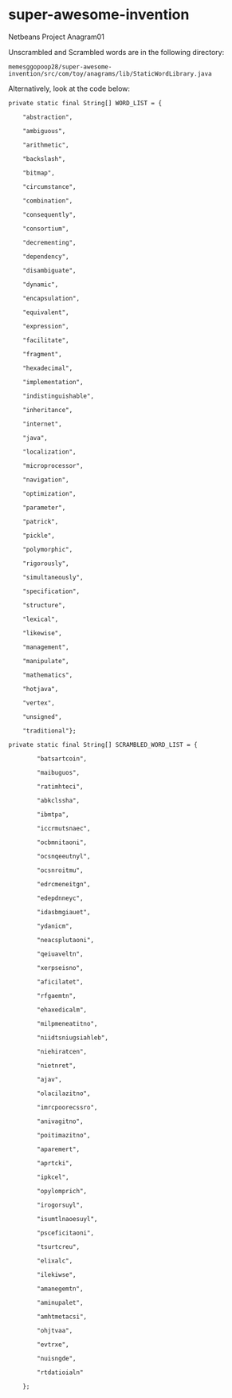 # super-awesome-invention
Netbeans Project Anagram01

Unscrambled and Scrambled words are in the following directory:

`memesggopoop28/super-awesome-invention/src/com/toy/anagrams/lib/StaticWordLibrary.java`

Alternatively, look at the code below:

`private static final String[] WORD_LIST = {`

`    "abstraction",`

`    "ambiguous",`

`    "arithmetic",`

`    "backslash",`

`    "bitmap",`

`    "circumstance",`

`    "combination",`

`    "consequently",`

`    "consortium",`

`    "decrementing",`

`    "dependency",`

`    "disambiguate",`

`    "dynamic",`

`    "encapsulation",`

`    "equivalent",`

`    "expression",`

`    "facilitate",`

`    "fragment",`

`    "hexadecimal",`

`    "implementation",`

`    "indistinguishable",`

`    "inheritance",`

`    "internet",`

`    "java",`

`    "localization",`

`    "microprocessor",`

`    "navigation",`

`    "optimization",`

`    "parameter",`

`    "patrick",`

`    "pickle",`

`    "polymorphic",`

`    "rigorously",`

`    "simultaneously",`

`    "specification",`

`    "structure",`

`    "lexical",`

`    "likewise",`

`    "management",`

`    "manipulate",`

`    "mathematics",`

`    "hotjava",`

`    "vertex",`

`    "unsigned",`

`    "traditional"};`



`private static final String[] SCRAMBLED_WORD_LIST = {`

`        "batsartcoin",`

`        "maibuguos",`

`        "ratimhteci",`

`        "abkclssha",`

`        "ibmtpa",`

`        "iccrmutsnaec",`

`        "ocbmnitaoni",`

`        "ocsnqeeutnyl",`

`        "ocsnroitmu",`

`        "edrcmeneitgn",`

`        "edepdnneyc",`

`        "idasbmgiauet",`

`        "ydanicm",`

`        "neacsplutaoni",`

`        "qeiuaveltn",`

`        "xerpseisno",`

`        "aficilatet",`

`        "rfgaemtn",`

`        "ehaxedicalm",`

`        "milpmeneatitno",`

`        "niidtsniugsiahleb",`

`        "niehiratcen",`

`        "nietnret",`

`        "ajav",`

`        "olacilazitno",`

`        "imrcpoorecssro",`

`        "anivagitno",`

`        "poitimazitno",`

`        "aparemert",`

`        "aprtcki",`

`        "ipkcel",`

`        "opylomprich",`

`        "irogorsuyl",`

`        "isumtlnaoesuyl",`

`        "psceficitaoni",`

`        "tsurtcreu",`

`        "elixalc",`

`        "ilekiwse",`

`        "amanegemtn",`

`        "aminupalet",`

`        "amhtmetacsi",`

`        "ohjtvaa",`

`        "evtrxe",`

`        "nuisngde",`

`        "rtdatioialn"`

`    };`
